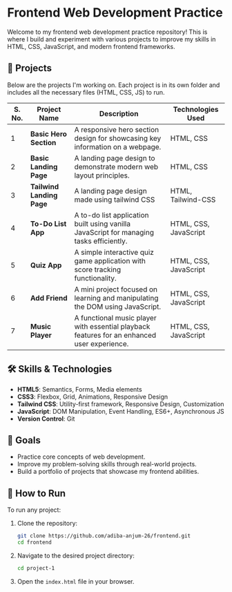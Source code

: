 # Frontend Web Development Practice

Welcome to my frontend web development practice repository! This is where I build and experiment with various projects to improve my skills in HTML, CSS, JavaScript, and modern frontend frameworks.

## 🚀 Projects

Below are the projects I'm working on. Each project is in its own folder and includes all the necessary files (HTML, CSS, JS) to run.

| S. No. | Project Name          | Description                                                                                      | Technologies Used       |
|--------|-----------------------|--------------------------------------------------------------------------------------------------|-------------------------|
| 1      | **Basic Hero Section** | A responsive hero section design for showcasing key information on a webpage.                    | HTML, CSS               |
| 2      | **Basic Landing Page** | A landing page design to demonstrate modern web layout principles.              | HTML, CSS               |
| 3      | **Tailwind Landing Page** | A landing page design made using tailwind CSS             | HTML, Tailwind-CSS               |
| 4      | **To-Do List App**     | A to-do list application built using vanilla JavaScript for managing tasks efficiently.   | HTML, CSS, JavaScript    |
| 5      | **Quiz App**           | A simple interactive quiz game application with score tracking functionality.                    | HTML, CSS, JavaScript    |
| 6      | **Add Friend**         | A mini project focused on learning and manipulating the DOM using JavaScript.                    | HTML, CSS, JavaScript    |
| 7      | **Music Player**       | A functional music player with essential playback features for an enhanced user experience.      | HTML, CSS, JavaScript    |

## 🛠️ Skills & Technologies

- **HTML5**: Semantics, Forms, Media elements
- **CSS3**: Flexbox, Grid, Animations, Responsive Design
- **Tailwind CSS**: Utility-first framework, Responsive Design, Customization
- **JavaScript**: DOM Manipulation, Event Handling, ES6+, Asynchronous JS
- **Version Control**: Git

## 🎯 Goals

- Practice core concepts of web development.
- Improve my problem-solving skills through real-world projects.
- Build a portfolio of projects that showcase my frontend abilities.

## 🔧 How to Run

To run any project:

1. Clone the repository:

   ```bash
   git clone https://github.com/adiba-anjum-26/frontend.git
   cd frontend
   ```

2. Navigate to the desired project directory:

   ```bash
   cd project-1
   ```

3. Open the `index.html` file in your browser.

